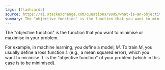 ```yaml
---
tags: [flashcards]
source: https://ai.stackexchange.com/questions/9005/what-is-an-objective-function
summary: The "objective function" is the function that you want to minimise or maximise in your problem.
---
```


The "objective function" is the function that you want to minimise or maximise in your problem.

For example, in machine learning, you define a model, $M$. To train $M$, you usually define a loss function $L$ (e.g., a mean squared error), which you want to minimise. $L$ is the "objective function" of your problem (which in this case is to be minimised).